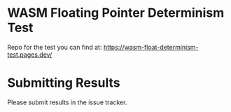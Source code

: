 # WASM Floating Pointer Determinism Test
Repo for the test you can find at: https://wasm-float-determinism-test.pages.dev/

# Submitting Results
Please submit results in the issue tracker.
